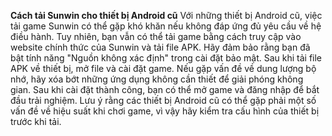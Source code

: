 **Cách tải Sunwin cho thiết bị Android cũ**
Với những thiết bị Android cũ, việc tải game Sunwin có thể gặp khó khăn nếu không đáp ứng đủ yêu cầu về hệ điều hành. Tuy nhiên, bạn vẫn có thể tải game bằng cách truy cập vào website chính thức của Sunwin và tải file APK. Hãy đảm bảo rằng bạn đã bật tính năng "Nguồn không xác định" trong cài đặt bảo mật.
Sau khi tải file APK về thiết bị, mở file và cài đặt game. Nếu gặp vấn đề về dung lượng bộ nhớ, hãy xóa bớt những ứng dụng không cần thiết để giải phóng không gian. Sau khi cài đặt thành công, bạn có thể mở game và đăng nhập để bắt đầu trải nghiệm.
Lưu ý rằng các thiết bị Android cũ có thể gặp phải một số vấn đề về hiệu suất khi chơi game, vì vậy hãy kiểm tra cấu hình của thiết bị trước khi tải.
